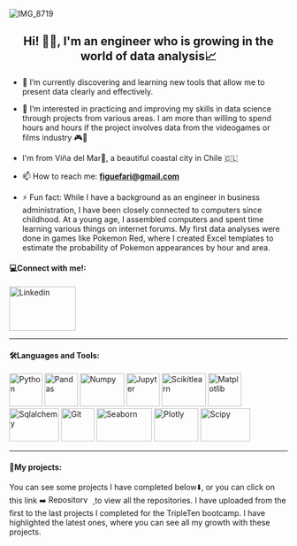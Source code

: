![IMG_8719](https://github.com/Figuefari/Figuefari/assets/163902758/258cdafd-b8e2-443b-908e-5e4e5b15f0c8)


<h2 align="center">Hi! 🙂👋, I'm an engineer who is growing in the world of data analysis📈</h2>

- 🌱 I’m currently discovering and learning new tools that allow me to present data clearly and effectively.
  
- 👀 I’m interested in practicing and improving my skills in data science through projects from various areas. I am more than willing to spend hours and hours if the project involves data from the videogames or films industry 🎮🎦

- I'm from Viña del Mar🌅, a beautiful coastal city in Chile 🇨🇱
  
- 📫 How to reach me: **figuefari@gmail.com**

- ⚡ Fun fact: While I have a background as an engineer in business administration, I have been closely connected to computers since childhood. At a young age, I assembled computers and spent time learning various things on internet forums. My first data analyses were done in games like Pokemon Red, where I created Excel templates to estimate the probability of Pokemon appearances by hour and area.

<h4 align="left">💻Connect with me!:</h4>

<p align="left"> <a href="https://www.linkedin.com/in/felipefigueroaf" target="_blank" rel="noreferrer"> <img src="https://cdn.jsdelivr.net/gh/devicons/devicon@latest/icons/linkedin/linkedin-original-wordmark.svg" alt="Linkedin" width="120" height="80" /> </a>
      
---
<h4 align="left">🛠️Languages and Tools:</h4>
<p align="left">  <img src="https://cdn.jsdelivr.net/gh/devicons/devicon@latest/icons/python/python-original-wordmark.svg" alt="Python" width="60" height="60" />  
<img src="https://cdn.jsdelivr.net/gh/devicons/devicon@latest/icons/pandas/pandas-original-wordmark.svg" alt="Pandas" width="60" height="60" />
<img src="https://cdn.jsdelivr.net/gh/devicons/devicon@latest/icons/numpy/numpy-original-wordmark.svg" alt="Numpy" width="80" height="60"/>
<img src="https://cdn.jsdelivr.net/gh/devicons/devicon@latest/icons/jupyter/jupyter-original-wordmark.svg" alt="Jupyter" width="60" height="60" />
<img src="https://cdn.jsdelivr.net/gh/devicons/devicon@latest/icons/scikitlearn/scikitlearn-original.svg" alt="Scikitlearn" width="80" height="60" />
<img src="https://cdn.jsdelivr.net/gh/devicons/devicon@latest/icons/matplotlib/matplotlib-original-wordmark.svg" alt="Matplotlib" width="60" height="60"/>
<img src="https://cdn.jsdelivr.net/gh/devicons/devicon@latest/icons/sqlalchemy/sqlalchemy-original-wordmark.svg" alt="Sqlalchemy" width="90" height="60" />
<img src="https://cdn.jsdelivr.net/gh/devicons/devicon@latest/icons/git/git-original-wordmark.svg" alt="Git" width="60" height="60" />
<img src="https://miro.medium.com/v2/resize:fit:1400/format:webp/1*5VKgpRUCInBKmWBXFvSvvA.png" alt="Seaborn" width="100" height="60" />
<img src="https://cdn.jsdelivr.net/gh/devicons/devicon@latest/icons/plotly/plotly-original-wordmark.svg" alt="Plotly" width="80" height="60" />
<img src="https://miro.medium.com/v2/resize:fit:1344/format:webp/0*ojdu3YHkpKVBMWgP.png" alt="Scipy" width="90" height="60" />
</p>


---
<h4 align="left">💼My projects:</h4>

You can see some projects I have completed below⬇️, or you can click on this link ➡️  <a href="https://github.com/Figuefari?tab=repositories" target="_blank" rel="noreferrer"> <img src="https://miro.medium.com/v2/resize:fit:1400/format:webp/1*fjXHKuAhHcolkiNyx9fvKA.jpeg" alt="Repository" width="80" height="15" /> </a> to view all the repositories. I have uploaded from the first to the last projects I completed for the TripleTen bootcamp. I have highlighted the latest ones, where you can see all my growth with these projects.


            
          
<!---
Figuefari/Figuefari is a ✨ special ✨ repository because its `README.md` (this file) appears on your GitHub profile.
You can click the Preview link to take a look at your changes.
--->
